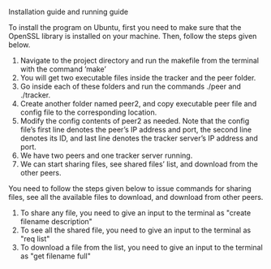 Installation guide and running guide

To install the program on Ubuntu, first you need to make sure that the OpenSSL library is installed on your machine.
Then, follow the steps given below.

1. Navigate to the project directory and run the makefile from the terminal with the command ’make’
2. You will get two executable files inside the tracker and the peer folder.
3. Go inside each of these folders and run the commands ./peer and ./tracker.
4. Create another folder named peer2, and copy executable peer file and config file to the corresponding location.
5. Modify the config contents of peer2 as needed. Note that the config file’s first line denotes the peer’s IP
address and port, the second line denotes its ID, and last line denotes the tracker server’s IP address and port.
6. We have two peers and one tracker server running.
7. We can start sharing files, see shared files’ list, and download from the other peers.

You need to follow the steps given below to issue commands for sharing files, see all the available files to
download, and download from other peers.

1. To share any file, you need to give an input to the terminal as "create filename description"
2. To see all the shared file, you need to give an input to the terminal as "req list"
3. To download a file from the list, you need to give an input to the terminal as "get filename full"
